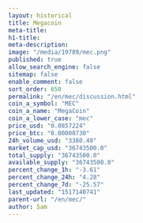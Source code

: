 ```yaml
---
layout: historical
title: Megacoin
meta-title: 
h1-title: 
meta-description: 
image: "/media/19789/mec.png"
published: true
allow_search_engine: false
sitemap: false
enable_comment: false
sort_order: 650
permalink: "/en/mec/discussion.html"
coin_a_symbol: "MEC"
coin_a_name: "MegaCoin"
coin_a_lower_case: "mec"
price_usd: "0.0857224"
price_btc: "0.00000730"
24h_volume_usd: "3380.48"
market_cap_usd: "36743500.0"
total_supply: "36743500.0"
available_supply: "36743500.0"
percent_change_1h: "-3.61"
percent_change_24h: "4.28"
percent_change_7d: "-25.57"
last_updated: "1517140741"
parent-url: "/en/mec/"
author: Sam
---
```


